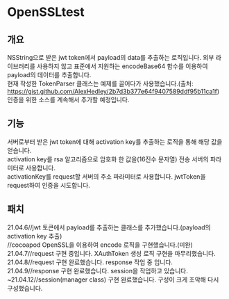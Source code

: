 #  OpenSSLtest

## 개요 
NSString으로 받은 jwt token에서 payload의 data를 추출하는 로직입니다. 외부 라이브러리를 사용하지 않고 표준에서 지원하는 encodeBase64 함수를 이용하여 payload의 데이터를 추출합니다.<br>
현재 작성한 TokenParser 클래스는 예제를 끌어다가 사용했습니다.(출처: https://gist.github.com/AlexHedley/2b7d3b377e64f9407589ddf95b11ca1f)<br> 
인증을 위한 소스를 계속해서 추가할 예정입니다.<br>


## 기능
서버로부터 받은 jwt token에 대해 activation key를 추출하는 로직을 통해 해당 값을 얻습니다.<br>
activation key를 rsa 알고리즘으로 암호화 한 값을(16진수 문자열) 전송 서버의 파라미터로 사용합니다.<br>
activationKey를 request할 서버의 주소 파라미터로 사용합니다. jwtToken을 request하여 인증을 시도합니다.<br>

## 패치
21.04.6//jwt 토큰에서 payload를 추출하는 클래스를 추가했습니다.(payload의 activation key 추출)<br>
            //cocoapod OpenSSL을 이용하여 encode 로직을 구현했습니다.(미완)<br>
21.04.7//request 구현 중입니다. XAuthToken 생성 로직 구현을 마무리했습니다.<br>
21.04.8//request 구현 완료했습니다. response 작업 중 입니다.<br>
21.04.9//response 구현 완료했습니다. session을 작업하고 있습니다.<br>
~21.04.12//session(manager class) 구현 완료했습니다. 구성이 크게 조악해 다시 구성했습니다.





